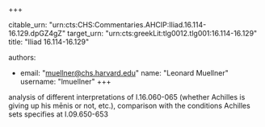 +++


citable_urn: "urn:cts:CHS:Commentaries.AHCIP:Iliad.16.114-16.129.dpGZ4gZ"
target_urn: "urn:cts:greekLit:tlg0012.tlg001:16.114-16.129"
title: "Iliad 16.114-16.129"

authors:
- email: "muellner@chs.harvard.edu"
  name: "Leonard Muellner"
  username: "lmuellner"
+++

<p>analysis of different interpretations of I.16.060-065 (whether Achilles is giving up his mēnis or not, etc.), comparison with the conditions Achilles sets specifies at I.09.650-653</p>